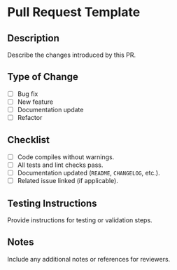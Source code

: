 
# Pull Request Template

## Description
Describe the changes introduced by this PR.

## Type of Change
- [ ] Bug fix
- [ ] New feature
- [ ] Documentation update
- [ ] Refactor

## Checklist
- [ ] Code compiles without warnings.
- [ ] All tests and lint checks pass.
- [ ] Documentation updated (`README`, `CHANGELOG`, etc.).
- [ ] Related issue linked (if applicable).

## Testing Instructions
Provide instructions for testing or validation steps.

## Notes
Include any additional notes or references for reviewers.
